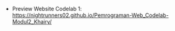 - Preview Website Codelab 1: https://nightrunners02.github.io/Pemrograman-Web_Codelab-Modul2_Khairy/



